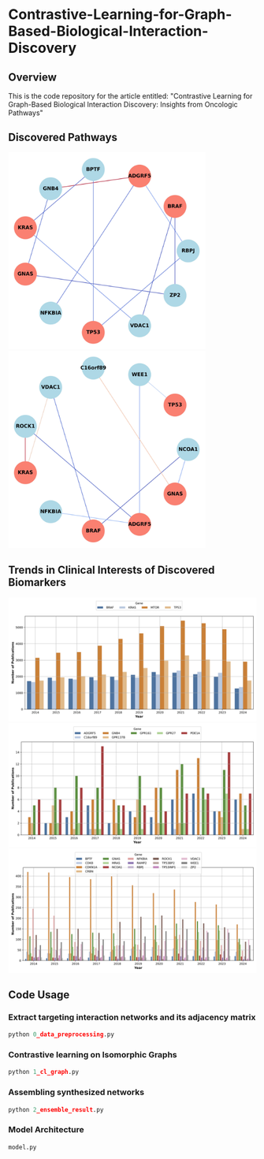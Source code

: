 # Contrastive-Learning-for-Graph-Based-Biological-Interaction-Discovery

## Overview
This is the code repository for the article entitled: "Contrastive Learning for Graph-Based Biological Interaction Discovery: Insights from Oncologic Pathways"

## Discovered Pathways
<img src="./figures/mean_avg_subgraph.jpg" alt="Sample Figure" width="400" /> <img src="./figures/weighted_avg_subgraph.jpg" alt="Sample Figure" width="400" />


## Trends in Clinical Interests of Discovered Biomarkers
![Sample Figure](./figures/group_3.jpg)
![Sample Figure](./figures/group_1.jpg)
![Sample Figure](./figures/group_2.jpg)


## Code Usage
### Extract targeting interaction networks and its adjacency matrix
```python
python 0_data_preprocessing.py
```
### Contrastive learning on Isomorphic Graphs
```python
python 1_cl_graph.py
```
### Assembling synthesized networks
```python
python 2_ensemble_result.py
```
### Model Architecture
```python
model.py
```

